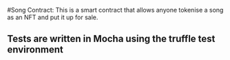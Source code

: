 #Song Contract: This is a smart contract that allows anyone tokenise a song as an NFT and put it up for sale.
## Tests are written in Mocha using the truffle test environment
